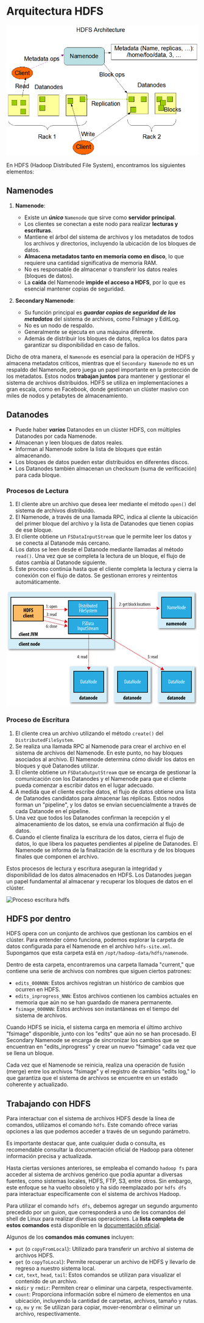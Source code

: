 # Arquitectura HDFS

![Arquitectura de HDFS](/Main-insights-and-learnings/5-Hadoop/img/hdfs-Arquitectura.png)

En HDFS (Hadoop Distributed File System), encontramos los siguientes elementos:

## Namenodes

1. **Namenode**: 
   - Existe un ***único*** `Namenode` que sirve como **servidor principal**.
   - Los clientes se conectan a este nodo para realizar **lecturas y escrituras**.
   - Mantiene el árbol del sistema de archivos y los metadatos de todos los archivos y directorios, incluyendo la ubicación de los bloques de datos.
   - **Almacena metadatos tanto en memoria como en disco**, lo que requiere una cantidad significativa de memoria RAM.
   - No es responsable de almacenar o transferir los datos reales (bloques de datos).
   - La **caída** del Namenode **impide el acceso a HDFS**, por lo que es esencial mantener copias de seguridad.

2. **Secondary Namenode**:
   - Su función principal es ***guardar copias de seguridad de los metadatos*** del sistema de archivos, como FsImage y EditLog.
   - No es un nodo de respaldo.
   - Generalmente se ejecuta en una máquina diferente.
   - Además de distribuir los bloques de datos, replica los datos para garantizar su disponibilidad en caso de fallos.

Dicho de otra manera, el `Namenode` es esencial para la operación de HDFS y almacena metadatos críticos, mientras que el `Secondary Namenode` no es un respaldo del Namenode, pero juega un papel importante en la protección de los metadatos. Estos nodos **trabajan juntos** para mantener y gestionar el sistema de archivos distribuidos. HDFS se utiliza en implementaciones a gran escala, como en Facebook, donde gestionan un clúster masivo con miles de nodos y petabytes de almacenamiento.

## Datanodes

- Puede haber ***varios*** Datanodes en un clúster HDFS, con múltiples Datanodes por cada Namenode.
- Almacenan y leen bloques de datos reales.
- Informan al Namenode sobre la lista de bloques que están almacenando.
- Los bloques de datos pueden estar distribuidos en diferentes discos.
- Los Datanodes también almacenan un checksum (suma de verificación) para cada bloque.

### Procesos de Lectura

1. El cliente abre un archivo que desea leer mediante el método `open()` del sistema de archivos distribuido.
2. El Namenode, a través de una llamada RPC, indica al cliente la ubicación del primer bloque del archivo y la lista de Datanodes que tienen copias de ese bloque.
3. El cliente obtiene un `FSDataInputStream` que le permite leer los datos y se conecta al Datanode más cercano.
4. Los datos se leen desde el Datanode mediante llamadas al método `read()`. Una vez que se completa la lectura de un bloque, el flujo de datos cambia al Datanode siguiente.
5. Este proceso continúa hasta que el cliente completa la lectura y cierra la conexión con el flujo de datos. Se gestionan errores y reintentos automáticamente.

![Proceso lectura hdfs](/Main-insights-and-learnings/5-Hadoop/img/hdfs-read.png)

### Proceso de Escritura

1. El cliente crea un archivo utilizando el método `create()` del `DistributedFileSystem`.
2. Se realiza una llamada RPC al Namenode para crear el archivo en el sistema de archivos del Namenode. En este punto, no hay bloques asociados al archivo. El Namenode determina cómo dividir los datos en bloques y qué Datanodes utilizar.
3. El cliente obtiene un `FSDataOutputStream` que se encarga de gestionar la comunicación con los Datanodes y el Namenode para que el cliente pueda comenzar a escribir datos en el lugar adecuado.
4. A medida que el cliente escribe datos, el flujo de datos obtiene una lista de Datanodes candidatos para almacenar las réplicas. Estos nodos forman un "pipeline", y los datos se envían secuencialmente a través de cada Datanode en el pipeline.
5. Una vez que todos los Datanodes confirman la recepción y el almacenamiento de los datos, se envía una confirmación al flujo de datos.
6. Cuando el cliente finaliza la escritura de los datos, cierra el flujo de datos, lo que libera los paquetes pendientes al pipeline de Datanodes. El Namenode se informa de la finalización de la escritura y de los bloques finales que componen el archivo.

Estos procesos de lectura y escritura aseguran la integridad y disponibilidad de los datos almacenados en HDFS. Los Datanodes juegan un papel fundamental al almacenar y recuperar los bloques de datos en el clúster.

![Proceso escritura hdfs](/Main-insights-and-learnings/5-Hadoop/img/hdfs-wrike.png)

## HDFS por dentro

HDFS opera con un conjunto de archivos que gestionan los cambios en el clúster. Para entender cómo funciona, podemos explorar la carpeta de datos configurada para el Namenode en el archivo `hdfs-site.xml`. Supongamos que esta carpeta está en `/opt/hadoop-data/hdfs/namenode`.

Dentro de esta carpeta, encontraremos una carpeta llamada "current," que contiene una serie de archivos con nombres que siguen ciertos patrones:

- `edits_000NNN`: Estos archivos registran un histórico de cambios que ocurren en HDFS.
- `edits_inprogress_NNN`: Estos archivos contienen los cambios actuales en memoria que aún no se han guardado de manera permanente.
- `fsimage_000NNN`: Estos archivos son instantáneas en el tiempo del sistema de archivos.

Cuando HDFS se inicia, el sistema carga en memoria el último archivo "fsimage" disponible, junto con los "edits" que aún no se han procesado. El Secondary Namenode se encarga de sincronizar los cambios que se encuentran en "edits_inprogress" y crear un nuevo "fsimage" cada vez que se llena un bloque.

Cada vez que el Namenode se reinicia, realiza una operación de fusión (merge) entre los archivos "fsimage" y el registro de cambios "edits log," lo que garantiza que el sistema de archivos se encuentre en un estado coherente y actualizado.


## Trabajando con HDFS

Para interactuar con el sistema de archivos HDFS desde la línea de comandos, utilizamos el comando `hdfs`. Este comando ofrece varias opciones a las que podemos acceder a través de un segundo parámetro.

Es importante destacar que, ante cualquier duda o consulta, es recomendable consultar la documentación oficial de Hadoop para obtener información precisa y actualizada.

Hasta ciertas versiones anteriores, se empleaba el comando `hadoop fs` para acceder al sistema de archivos genérico que podía apuntar a diversas fuentes, como sistemas locales, HDFS, FTP, S3, entre otros. Sin embargo, este enfoque se ha vuelto obsoleto y ha sido reemplazado por `hdfs dfs` para interactuar específicamente con el sistema de archivos Hadoop.

Para utilizar el comando `hdfs dfs`, debemos agregar un segundo argumento precedido por un guion, que corresponderá a uno de los comandos del shell de Linux para realizar diversas operaciones. La **lista completa de estos comandos** está disponible en la [documentación oficial](https://hadoop.apache.org/docs/current/hadoop-project-dist/hadoop-hdfs/HDFSCommands.html).

Algunos de los **comandos más comunes** incluyen:

- `put` (o `copyFromLocal`): Utilizado para transferir un archivo al sistema de archivos HDFS.
- `get` (o `copyToLocal`): Permite recuperar un archivo de HDFS y llevarlo de regreso a nuestro sistema local.
- `cat`, `text`, `head`, `tail`: Estos comandos se utilizan para visualizar el contenido de un archivo.
- `mkdir` y `rmdir`: Permiten crear o eliminar una carpeta, respectivamente.
- `count`: Proporciona información sobre el número de elementos en una ubicación, incluyendo la cantidad de carpetas, archivos, tamaño y rutas.
- `cp`, `mv` y `rm`: Se utilizan para copiar, mover-renombrar o eliminar un archivo, respectivamente.